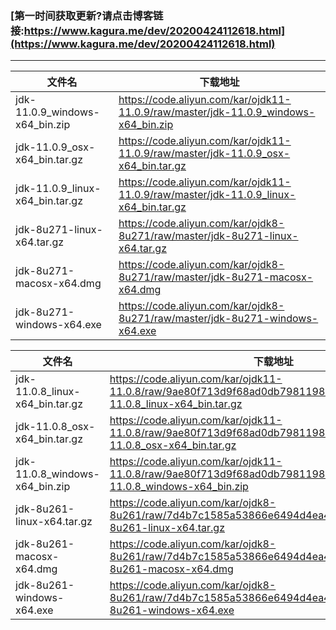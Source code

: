 ### [第一时间获取更新?请点击博客链接:https://www.kagura.me/dev/20200424112618.html](https://www.kagura.me/dev/20200424112618.html)
----
文件名 |  下载地址  
-|-
jdk-11.0.9_windows-x64_bin.zip	|https://code.aliyun.com/kar/ojdk11-11.0.9/raw/master/jdk-11.0.9_windows-x64_bin.zip
jdk-11.0.9_osx-x64_bin.tar.gz	|https://code.aliyun.com/kar/ojdk11-11.0.9/raw/master/jdk-11.0.9_osx-x64_bin.tar.gz
jdk-11.0.9_linux-x64_bin.tar.gz	|https://code.aliyun.com/kar/ojdk11-11.0.9/raw/master/jdk-11.0.9_linux-x64_bin.tar.gz
jdk-8u271-linux-x64.tar.gz	|https://code.aliyun.com/kar/ojdk8-8u271/raw/master/jdk-8u271-linux-x64.tar.gz
jdk-8u271-macosx-x64.dmg	|https://code.aliyun.com/kar/ojdk8-8u271/raw/master/jdk-8u271-macosx-x64.dmg
jdk-8u271-windows-x64.exe	|https://code.aliyun.com/kar/ojdk8-8u271/raw/master/jdk-8u271-windows-x64.exe

文件名 |  下载地址 
-|-
jdk-11.0.8_linux-x64_bin.tar.gz|https://code.aliyun.com/kar/ojdk11-11.0.8/raw/9ae80f713d9f68ad0db7981198134fc89ce78f2c/jdk-11.0.8_linux-x64_bin.tar.gz|
jdk-11.0.8_osx-x64_bin.tar.gz|https://code.aliyun.com/kar/ojdk11-11.0.8/raw/9ae80f713d9f68ad0db7981198134fc89ce78f2c/jdk-11.0.8_osx-x64_bin.tar.gz|
jdk-11.0.8_windows-x64_bin.zip|https://code.aliyun.com/kar/ojdk11-11.0.8/raw/9ae80f713d9f68ad0db7981198134fc89ce78f2c/jdk-11.0.8_windows-x64_bin.zip|
jdk-8u261-linux-x64.tar.gz|https://code.aliyun.com/kar/ojdk8-8u261/raw/7d4b7c1585a53866e6494d4ea457a0f99e59f3a1/jdk-8u261-linux-x64.tar.gz|
jdk-8u261-macosx-x64.dmg|https://code.aliyun.com/kar/ojdk8-8u261/raw/7d4b7c1585a53866e6494d4ea457a0f99e59f3a1/jdk-8u261-macosx-x64.dmg|
jdk-8u261-windows-x64.exe|https://code.aliyun.com/kar/ojdk8-8u261/raw/7d4b7c1585a53866e6494d4ea457a0f99e59f3a1/jdk-8u261-windows-x64.exe|
